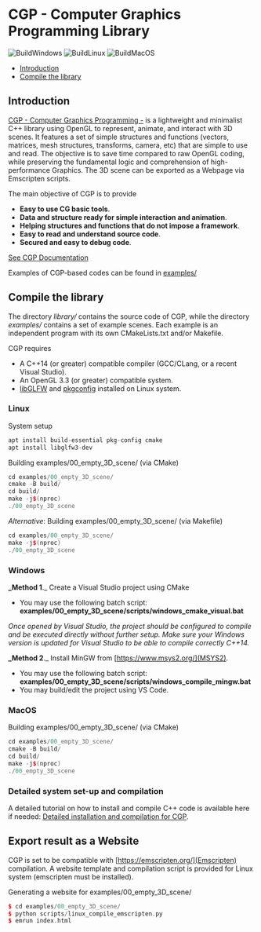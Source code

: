 # CGP - Computer Graphics Programming Library

![BuildWindows](https://github.com/drohmer/CGP/actions/workflows/Windows.yml/badge.svg)
![BuildLinux](https://github.com/drohmer/CGP/actions/workflows/Linux.yml/badge.svg)
![BuildMacOS](https://github.com/drohmer/CGP/actions/workflows/MacOS.yml/badge.svg)

- [Introduction](#Introduction)
- [Compile the library](#Compilation)


<a name="Introduction"></a>

## Introduction

[CGP - Computer Graphics Programming -](https://imagecomputing.net/cgp/index.html) is a lightweight and minimalist C++ library using OpenGL to represent, animate, and interact with 3D scenes. 
It features a set of simple structures and functions (vectors, matrices, mesh structures, transforms, camera, etc) that are simple to use and read. The objective is to save time compared to raw OpenGL coding, while preserving the fundamental logic and comprehension of high-performance Graphics. The 3D scene can be exported as a Webpage via Emscripten scripts.

The main objective of CGP is to provide
* **Easy to use CG basic tools**. 
* **Data and structure ready for simple interaction and animation**. 
* **Helping structures and functions that do not impose a framework**.
* **Easy to read and understand source code**. 
* **Secured and easy to debug code**. 

[See CGP Documentation](https://imagecomputing.net/cgp/index.html)

Examples of CGP-based codes can be found in [examples/](examples/)

<a name="Compilation"></a>

## Compile the library

The directory _library/_ contains the source code of CGP, while the directory _examples/_ contains a set of example scenes.
Each example is an independent program with its own CMakeLists.txt and/or Makefile. 

CGP requires
* A C++14 (or greater) compatible compiler (GCC/CLang, or a recent Visual Studio).
* An OpenGL 3.3 (or greater) compatible system.
* [libGLFW](https://www.glfw.org/) and [pkgconfig](https://www.freedesktop.org/wiki/Software/pkg-config/) installed on Linux system.


### Linux

System setup

```c++
apt install build-essential pkg-config cmake
apt install libglfw3-dev
```

Building examples/00_empty_3D_scene/ (via CMake)
```c++
cd examples/00_empty_3D_scene/
cmake -B build/
cd build/
make -j$(nproc)
./00_empty_3D_scene
```

_Alternative_: Building examples/00_empty_3D_scene/ (via Makefile)
```c++
cd examples/00_empty_3D_scene/
make -j$(nproc)
./00_empty_3D_scene
```


### Windows

**_Method 1**._ Create a Visual Studio project using CMake
* You may use the following batch script: __examples/00_empty_3D_scene/scripts/windows_cmake_visual.bat__

_Once opened by Visual Studio, the project should be configured to compile and be executed directly without further setup. Make sure your Windows version is updated for Visual Studio to be able to compile correctly C++14._

**_Method 2**._ Install MinGW from [https://www.msys2.org/](MSYS2). 
* You may use the following batch script: __examples/00_empty_3D_scene/scripts/windows_compile_mingw.bat__
* You may build/edit the project using VS Code.



### MacOS

Building examples/00_empty_3D_scene/ (via CMake)
```c++
cd examples/00_empty_3D_scene/
cmake -B build/
cd build/
make -j$(nproc)
./00_empty_3D_scene
```




### Detailed system set-up and compilation

A detailed tutorial on how to install and compile C++ code is available here if needed: [Detailed installation and compilation for CGP](https://imagecomputing.net/cgp/compilation).



## Export result as a Website

CGP is set to be compatible with [https://emscripten.org/](Emscripten) compilation. A website template and compilation script is provided for Linux system (emscripten must be installed).

Generating a website for examples/00_empty_3D_scene/
```c++
$ cd examples/00_empty_3D_scene/
$ python scripts/linux_compile_emscripten.py
$ emrun index.html
```